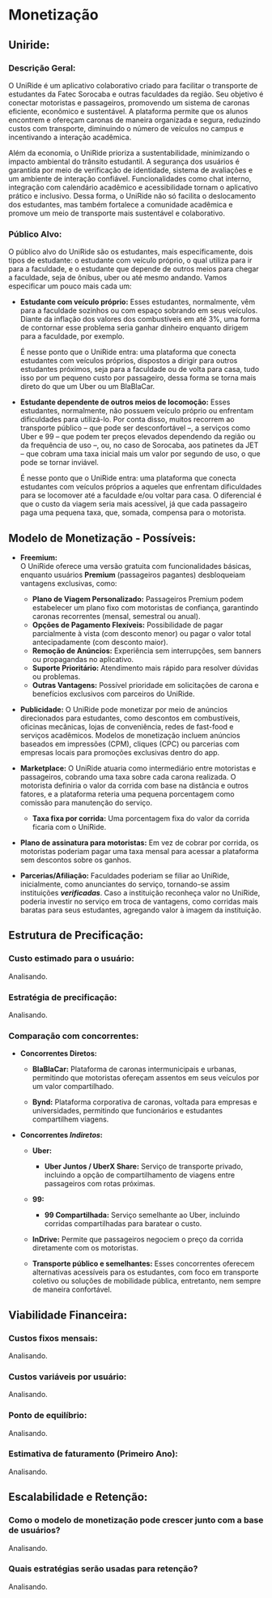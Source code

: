 # **Monetização**

## **Uniride:**

### **Descrição Geral:**

O UniRide é um aplicativo colaborativo criado para facilitar o transporte de estudantes da Fatec Sorocaba e outras faculdades da região. Seu objetivo é conectar motoristas e passageiros, promovendo um sistema de caronas eficiente, econômico e sustentável. A plataforma permite que os alunos encontrem e ofereçam caronas de maneira organizada e segura, reduzindo custos com transporte, diminuindo o número de veículos no campus e incentivando a interação acadêmica.

Além da economia, o UniRide prioriza a sustentabilidade, minimizando o impacto ambiental do trânsito estudantil. A segurança dos usuários é garantida por meio de verificação de identidade, sistema de avaliações e um ambiente de interação confiável. Funcionalidades como chat interno, integração com calendário acadêmico e acessibilidade tornam o aplicativo prático e inclusivo. Dessa forma, o UniRide não só facilita o deslocamento dos estudantes, mas também fortalece a comunidade acadêmica e promove um meio de transporte mais sustentável e colaborativo.

### **Público Alvo:**

O público alvo do UniRide são os estudantes, mais especificamente, dois tipos de estudante: o estudante com veículo próprio, o qual utiliza para ir para a faculdade, e o estudante que depende de outros meios para chegar a faculdade, seja de ônibus, uber ou até mesmo andando. Vamos especificar um pouco mais cada um:

- **Estudante com veículo próprio:** Esses estudantes, normalmente, vêm para a faculdade sozinhos ou com espaço sobrando em seus veículos. Diante da inflação dos valores dos combustíveis em até 3%, uma forma de contornar esse problema seria ganhar dinheiro enquanto dirigem para a faculdade, por exemplo.

    É nesse ponto que o UniRide entra: uma plataforma que conecta estudantes com veículos próprios, dispostos a dirigir para outros estudantes próximos, seja para a faculdade ou de volta para casa, tudo isso por um pequeno custo por passageiro, dessa forma se torna mais direto do que um Uber ou um BlaBlaCar.

- **Estudante dependente de outros meios de locomoção:** Esses estudantes, normalmente, não possuem veículo próprio ou enfrentam dificuldades para utilizá-lo. Por conta disso, muitos recorrem ao transporte público – que pode ser desconfortável –, a serviços como Uber e 99 – que podem ter preços elevados dependendo da região ou da frequência de uso –, ou, no caso de Sorocaba, aos patinetes da JET – que cobram uma taxa inicial mais um valor por segundo de uso, o que pode se tornar inviável.

    É nesse ponto que o UniRide entra: uma plataforma que conecta estudantes com veículos próprios a aqueles que enfrentam dificuldades para se locomover até a faculdade e/ou voltar para casa. O diferencial é que o custo da viagem seria mais acessível, já que cada passageiro paga uma pequena taxa, que, somada, compensa para o motorista.

## **Modelo de Monetização - Possíveis:**

- **Freemium:**  
  O UniRide oferece uma versão gratuita com funcionalidades básicas, enquanto usuários **Premium** (passageiros pagantes) desbloqueiam vantagens exclusivas, como:  

  - **Plano de Viagem Personalizado:** Passageiros Premium podem estabelecer um plano fixo com motoristas de confiança, garantindo caronas recorrentes (mensal, semestral ou anual).  
  - **Opções de Pagamento Flexíveis:** Possibilidade de pagar parcialmente à vista (com desconto menor) ou pagar o valor total antecipadamente (com desconto maior).  
  - **Remoção de Anúncios:** Experiência sem interrupções, sem banners ou propagandas no aplicativo.  
  - **Suporte Prioritário:** Atendimento mais rápido para resolver dúvidas ou problemas.  
  - **Outras Vantagens:** Possível prioridade em solicitações de carona e benefícios exclusivos com parceiros do UniRide.  

- **Publicidade:** O UniRide pode monetizar por meio de anúncios direcionados para estudantes, como descontos em combustíveis, oficinas mecânicas, lojas de conveniência, redes de fast-food e serviços acadêmicos. Modelos de monetização incluem anúncios baseados em impressões (CPM), cliques (CPC) ou parcerias com empresas locais para promoções exclusivas dentro do app.

- **Marketplace:** O UniRide atuaria como intermediário entre motoristas e passageiros, cobrando uma taxa sobre cada carona realizada. O motorista definiria o valor da corrida com base na distância e outros fatores, e a plataforma reteria uma pequena porcentagem como comissão para manutenção do serviço.

     - **Taxa fixa por corrida:** Uma porcentagem fixa do valor da corrida ficaria com o UniRide.

- **Plano de assinatura para motoristas:** Em vez de cobrar por corrida, os motoristas poderiam pagar uma taxa mensal para acessar a plataforma sem descontos sobre os ganhos.

- **Parcerias/Afiliação:** Faculdades poderiam se filiar ao UniRide, inicialmente, como anunciantes do serviço, tornando-se assim instituições ***verificadas***. Caso a instituição reconheça valor no UniRide, poderia investir no serviço em troca de vantagens, como corridas mais baratas para seus estudantes, agregando valor à imagem da instituição.  

## **Estrutura de Precificação:**

### **Custo estimado para o usuário:**

Analisando.

### **Estratégia de precificação:**

Analisando.

### **Comparação com concorrentes:**

- **Concorrentes Diretos:**

    - **BlaBlaCar:** Plataforma de caronas intermunicipais e urbanas, permitindo que motoristas ofereçam assentos em seus veículos por um valor compartilhado.

    - **Bynd:** Plataforma corporativa de caronas, voltada para empresas e universidades, permitindo que funcionários e estudantes compartilhem viagens.

- **Concorrentes *Indiretos*:**

    - **Uber:**

        - **Uber Juntos / UberX Share:** Serviço de transporte privado, incluindo a opção de compartilhamento de viagens entre passageiros com rotas próximas.

    - **99:**

        - **99 Compartilhada:** Serviço semelhante ao Uber, incluindo corridas compartilhadas para baratear o custo.

    - **InDrive:** Permite que passageiros negociem o preço da corrida diretamente com os motoristas.

    - **Transporte público e semelhantes:** Esses concorrentes oferecem alternativas acessíveis para os estudantes, com foco em transporte coletivo ou soluções de mobilidade pública, entretanto, nem sempre de maneira confortável.

## **Viabilidade Financeira:**

### **Custos fixos mensais:**

Analisando.

### **Custos variáveis por usuário:**

Analisando.

### **Ponto de equilíbrio:**

Analisando.

### **Estimativa de faturamento (Primeiro Ano):**

Analisando.

## **Escalabilidade e Retenção:**

### **Como o modelo de monetização pode crescer junto com a base de usuários?**

Analisando.

### **Quais estratégias serão usadas para retenção?**

Analisando.